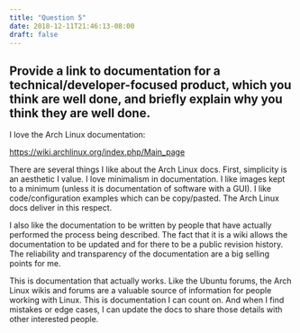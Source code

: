 ```yaml
---
title: "Question 5"
date: 2018-12-11T21:46:13-08:00
draft: false
---
```


## Provide a link to documentation for a technical/developer-focused product, which you think are well done, and briefly explain why you think they are well done.

I love the Arch Linux documentation:

https://wiki.archlinux.org/index.php/Main_page

There are several things I like about the Arch Linux docs. First, simplicity is an aesthetic I value. I love minimalism in documentation. I like images kept to a minimum (unless it is documentation of software with a GUI). I like code/configuration examples which can be copy/pasted. The Arch Linux docs deliver in this respect.

I also like the documentation to be written by people that have actually performed the process being described. The fact that it is a wiki allows the documentation to be updated and for there to be a public revision history. The reliability and transparency of the documentation are a big selling points for me.

This is documentation that actually works. Like the Ubuntu forums, the Arch Linux wikis and forums are a valuable source of information for people working with Linux. This is documentation I can count on. And when I find mistakes or edge cases, I can update the docs to share those details with other interested people.
